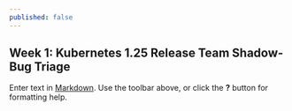 ```yaml
---
published: false
---
```

## Week 1: Kubernetes 1.25 Release Team Shadow- Bug Triage

Enter text in [Markdown](http://daringfireball.net/projects/markdown/). Use the toolbar above, or click the **?** button for formatting help.
